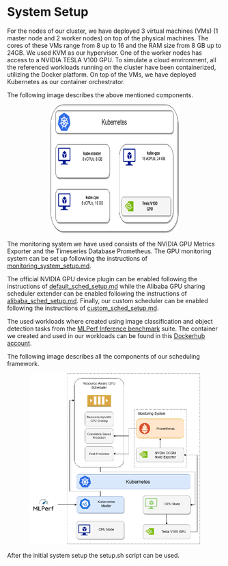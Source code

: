 # System Setup

For the nodes of our cluster, we have deployed 3 virtual machines (VMs) (1 master node and 2 worker nodes) on top of the physical machines. The cores of these VMs range from 8 up to 16 and the RAM size from 8 GB up to 24GB. We used KVM as our hypervisor. One of the worker nodes has access to a NVIDIA TESLA V100 GPU. To simulate a cloud environment, all the referenced workloads running on the cluster have been containerized, utilizing the Docker platform. On top of the VMs, we have deployed Kubernetes as our container orchestrator.

The following image describes the above mentioned components.

<p align="center">
    <img src="images/experimentalInfrastrusture.png" width="300" height="300">
</p>

The monitoring system we have used consists of the NVIDIA GPU Metrics Exporter and the Timeseries Database Prometheus. The GPU monitoring system can be set up following the instructions of [monitoring_system_setup.md](monitoring_system_setup.md).

The official NVIDIA GPU device plugin can be enabled following the instructions of [default_sched_setup.md](default_sched_setup.md) while the Alibaba GPU sharing scheduler extender can be enabled following the instructions of [alibaba_sched_setup.md](alibaba_sched_setup.md). Finally, our custom scheduler can be enabled following the instructions of [custom_sched_setup.md](custom_sched_setup.md).

The used workloads where created using image classification and object detection tasks from the [MLPerf Inference benchmark](https://mlperf.org/inference-overview/) suite. The container we created and used in our workloads can be found in this [Dockerhub account](https://hub.docker.com/search?q=aferikoglou&type=image).

The following image describes all the components of our scheduling framework.

<p align="center">
    <img src="images/overallSystem.png" width="400" height="400">
</p>

After the initial system setup the setup.sh script can be used.
